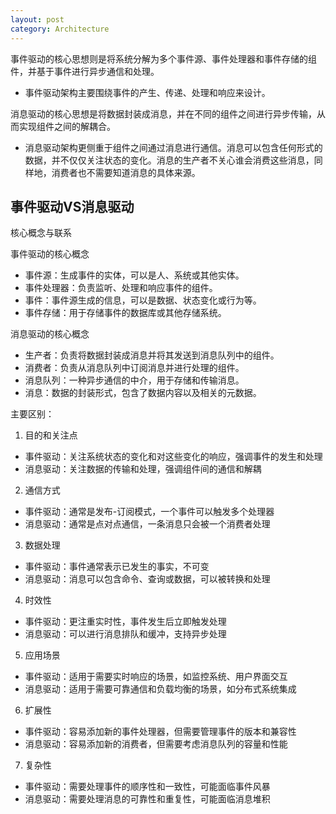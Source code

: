 ```yaml
---
layout: post
category: Architecture
---
```



事件驱动的核心思想则是将系统分解为多个事件源、事件处理器和事件存储的组件，并基于事件进行异步通信和处理。
- 事件驱动架构主要围绕事件的产生、传递、处理和响应来设计。

消息驱动的核心思想是将数据封装成消息，并在不同的组件之间进行异步传输，从而实现组件之间的解耦合。
- 消息驱动架构更侧重于组件之间通过消息进行通信。消息可以包含任何形式的数据，并不仅仅关注状态的变化。消息的生产者不关心谁会消费这些消息，同样地，消费者也不需要知道消息的具体来源。

## 事件驱动VS消息驱动
核心概念与联系

事件驱动的核心概念
- 事件源：生成事件的实体，可以是人、系统或其他实体。
- 事件处理器：负责监听、处理和响应事件的组件。
- 事件：事件源生成的信息，可以是数据、状态变化或行为等。
- 事件存储：用于存储事件的数据库或其他存储系统。

消息驱动的核心概念
- 生产者：负责将数据封装成消息并将其发送到消息队列中的组件。
- 消费者：负责从消息队列中订阅消息并进行处理的组件。
- 消息队列：一种异步通信的中介，用于存储和传输消息。
- 消息：数据的封装形式，包含了数据内容以及相关的元数据。

主要区别：

1. 目的和关注点
- 事件驱动：关注系统状态的变化和对这些变化的响应，强调事件的发生和处理
- 消息驱动：关注数据的传输和处理，强调组件间的通信和解耦

2. 通信方式
- 事件驱动：通常是发布-订阅模式，一个事件可以触发多个处理器
- 消息驱动：通常是点对点通信，一条消息只会被一个消费者处理

3. 数据处理
- 事件驱动：事件通常表示已发生的事实，不可变
- 消息驱动：消息可以包含命令、查询或数据，可以被转换和处理

4. 时效性
- 事件驱动：更注重实时性，事件发生后立即触发处理
- 消息驱动：可以进行消息排队和缓冲，支持异步处理

5. 应用场景
- 事件驱动：适用于需要实时响应的场景，如监控系统、用户界面交互
- 消息驱动：适用于需要可靠通信和负载均衡的场景，如分布式系统集成

6. 扩展性
- 事件驱动：容易添加新的事件处理器，但需要管理事件的版本和兼容性
- 消息驱动：容易添加新的消费者，但需要考虑消息队列的容量和性能

7. 复杂性
- 事件驱动：需要处理事件的顺序性和一致性，可能面临事件风暴
- 消息驱动：需要处理消息的可靠性和重复性，可能面临消息堆积